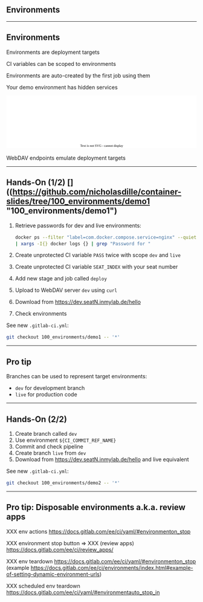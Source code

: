 <!-- .slide: id="gitlab_environments" class="vertical-center" -->

<i class="fa-duotone fa-fence fa-8x fa-duotone-colors" style="float: right; color: grey;"></i>

## Environments

---

## Environments

Environments are deployment targets [](https://docs.gitlab.com/ee/ci/environments/)

CI variables can be scoped to environments

Environments are auto-created by the first job using them

Your demo environment has hidden services

![](160_gitlab_ci/100_environments/webdav.drawio.svg) <!-- .element: style="width: 70%;" -->

WebDAV endpoints emulate deployment targets

---

## Hands-On (1/2) [<i class="fa fa-comment-code"></i>]((https://github.com/nicholasdille/container-slides/tree/100_environments/demo1 "100_environments/demo1")

1. Retrieve passwords for dev and live environments:

    ```bash
    docker ps --filter "label=com.docker.compose.service=nginx" --quiet \
    | xargs -I{} docker logs {} | grep "Password for "
    ```
    <!-- .element: style="width: 45em;" -->

1. Create unprotected CI variable `PASS` twice with scope `dev` and `live`
1. Create unprotected CI variable `SEAT_INDEX` with your seat number
1. Add new stage and job called `deploy`
1. Upload to WebDAV server `dev` using `curl`
1. Download from https://dev.seatN.inmylab.de/hello
1. Check environments

See new `.gitlab-ci.yml`:

```bash
git checkout 100_environments/demo1 -- '*'
```

---

## Pro tip

Branches can be used to represent target environments:

- `dev` for development branch
- `live` for production code

---

## Hands-On (2/2) [<i class="fa fa-comment-code"></i>](https://github.com/nicholasdille/container-slides/tree/100_environments/demo2 "100_environments/demo2")

1. Create branch called `dev`
1. Use environment `${CI_COMMIT_REF_NAME}`
1. Commit and check pipeline
1. Create branch `live` from `dev`
1. Download from https://dev.seatN.inmylab.de/hello and live equivalent

See new `.gitlab-ci.yml`:

```bash
git checkout 100_environments/demo2 -- '*'
```

---

## Pro tip: Disposable environments a.k.a. review apps

XXX env actions https://docs.gitlab.com/ee/ci/yaml/#environmenton_stop

XXX environment stop button => XXX (review apps) https://docs.gitlab.com/ee/ci/review_apps/

XXX env teardown https://docs.gitlab.com/ee/ci/yaml/#environmenton_stop (example https://docs.gitlab.com/ee/ci/environments/index.html#example-of-setting-dynamic-environment-urls)

XXX scheduled env teardown https://docs.gitlab.com/ee/ci/yaml/#environmentauto_stop_in
